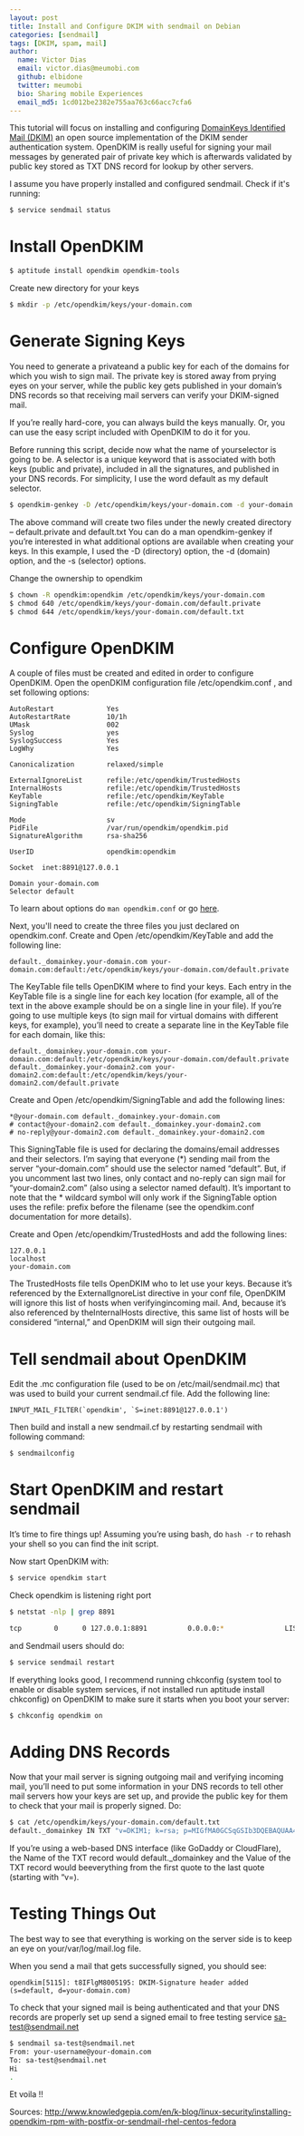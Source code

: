 ```yaml
---
layout: post
title: Install and Configure DKIM with sendmail on Debian
categories: [sendmail]
tags: [DKIM, spam, mail]
author:
  name: Victor Dias
  email: victor.dias@meumobi.com
  github: elbidone
  twitter: meumobi
  bio: Sharing mobile Experiences
  email_md5: 1cd012be2382e755aa763c66acc7cfa6
---
```

This tutorial will focus on installing and configuring [DomainKeys Identified Mail (DKIM)](http://opendkim.org) an open source implementation of the DKIM sender authentication system.
OpenDKIM is really useful for signing your mail messages by generated pair of private key which is afterwards validated by public key stored as TXT DNS record for lookup by other servers.

I assume you have properly installed and configured sendmail. Check if it's running:

```sh
$ service sendmail status
```
# Install OpenDKIM
```sh
$ aptitude install opendkim opendkim-tools
```

Create new directory for your keys

```sh
$ mkdir -p /etc/opendkim/keys/your-domain.com
```
# Generate Signing Keys
You need to generate a privateand a public key for each of the domains for which you wish to sign mail. The private key is stored away from prying eyes on your server, while the public key gets published in your domain’s DNS records so that receiving mail servers can verify your DKIM-signed mail.

If you’re really hard-core, you can always build the keys manually. Or, you can use the easy script included with OpenDKIM to do it for you.

Before running this script, decide now what the name of yourselector is going to be. A selector is a unique keyword that is associated with both keys (public and private), included in all the signatures, and published in your DNS records. For simplicity, I use the word default as my default selector.

```sh
$ opendkim-genkey -D /etc/opendkim/keys/your-domain.com -d your-domain.com -s default
```

The above command will create two files under the newly created directory – default.private and default.txt
You can do a man opendkim-genkey if you’re interested in what additional options are available when creating your keys. In this example, I used the -D (directory) option, the -d (domain) option, and the -s (selector) options.

Change the ownership to opendkim

```sh
$ chown -R opendkim:opendkim /etc/opendkim/keys/your-domain.com
$ chmod 640 /etc/opendkim/keys/your-domain.com/default.private
$ chmod 644 /etc/opendkim/keys/your-domain.com/default.txt
```

# Configure OpenDKIM
A couple of files must be created and edited in order to configure OpenDKIM.
Open the openDKIM configuration file /etc/opendkim.conf , and set following options:

```
AutoRestart             Yes
AutoRestartRate         10/1h
UMask                   002
Syslog                  yes
SyslogSuccess           Yes
LogWhy                  Yes

Canonicalization        relaxed/simple

ExternalIgnoreList      refile:/etc/opendkim/TrustedHosts
InternalHosts           refile:/etc/opendkim/TrustedHosts
KeyTable                refile:/etc/opendkim/KeyTable
SigningTable            refile:/etc/opendkim/SigningTable

Mode                    sv
PidFile                 /var/run/opendkim/opendkim.pid
SignatureAlgorithm      rsa-sha256

UserID                  opendkim:opendkim

Socket  inet:8891@127.0.0.1

Domain your-domain.com
Selector default
```

To learn about options do `man opendkim.conf` or go [here](http://www.opendkim.org/opendkim.conf.5.html).

Next, you'll need to create the three files you just declared on opendkim.conf.
Create and Open /etc/opendkim/KeyTable and add the following line:

```
default._domainkey.your-domain.com your-domain.com:default:/etc/opendkim/keys/your-domain.com/default.private
```

The KeyTable file tells OpenDKIM where to find your keys. Each entry in the KeyTable file is a single line for each key location (for example, all of the text in the above example should be on a single line in your file). If you’re going to use multiple keys (to sign mail for virtual domains with different keys, for example), you’ll need to create a separate line in the KeyTable file for each domain, like this:

```
default._domainkey.your-domain.com your-domain.com:default:/etc/opendkim/keys/your-domain.com/default.private
default._domainkey.your-domain2.com your-domain2.com:default:/etc/opendkim/keys/your-domain2.com/default.private
```

Create and Open /etc/opendkim/SigningTable and add the following lines:

```
*@your-domain.com default._domainkey.your-domain.com
# contact@your-domain2.com default._domainkey.your-domain2.com
# no-reply@your-domain2.com default._domainkey.your-domain2.com
```

This SigningTable file is used for declaring the domains/email addresses and their selectors. I’m saying that everyone (*) sending mail from the server “your-domain.com” should use the selector named “default”.
But, if you uncomment last two lines, only contact and no-reply can sign mail for “your-domain2.com” (also using a selector named default).
It’s important to note that the * wildcard symbol will only work if the SigningTable option uses the refile: prefix before the filename (see the opendkim.conf documentation for more details).

Create and Open /etc/opendkim/TrustedHosts and add the following lines:

```
127.0.0.1
localhost
your-domain.com
```

The TrustedHosts file tells OpenDKIM who to let use your keys. Because it’s referenced by the ExternalIgnoreList directive in your conf file, OpenDKIM will ignore this list of hosts when verifyingincoming mail. And, because it’s also referenced by theInternalHosts directive, this same list of hosts will be considered “internal,” and OpenDKIM will sign their outgoing mail.

# Tell sendmail about OpenDKIM
Edit the .mc configuration file (used to be on /etc/mail/sendmail.mc) that was used to build your current sendmail.cf file. Add the following line:

```
INPUT_MAIL_FILTER(`opendkim', `S=inet:8891@127.0.0.1')
```

Then build and install a new sendmail.cf by restarting sendmail with following command:

```sh
$ sendmailconfig
```
# Start OpenDKIM and restart sendmail

It’s time to fire things up! Assuming you’re using bash, do `hash -r` to rehash your shell so you can find the init script.

Now start OpenDKIM with:

```sh
$ service opendkim start
```

Check opendkim is listening right port

```sh
$ netstat -nlp | grep 8891

tcp        0      0 127.0.0.1:8891          0.0.0.0:*               LISTEN      5115/opendkim
```

and Sendmail users should do:

```sh
$ service sendmail restart
```

If everything looks good, I recommend running chkconfig (system tool to enable or disable system services, if not installed run aptitude install chkconfig) on OpenDKIM to make sure it starts when you boot your server:

```sh
$ chkconfig opendkim on
```

# Adding DNS Records
Now that your mail server is signing outgoing mail and verifying incoming mail, you’ll need to put some information in your DNS records to tell other mail servers how your keys are set up, and provide the public key for them to check that your mail is properly signed. Do:

```sh
$ cat /etc/opendkim/keys/your-domain.com/default.txt 
default._domainkey IN TXT "v=DKIM1; k=rsa; p=MIGfMA0GCSqGSIb3DQEBAQUAA4GNADCBiQKBgQDHp6PyqC13hdWHKeD4lrX8okexumtWnZp2T80GYrYfHNAsCbD5r7CCdwYK850GcCawALpQpM2977HlktA379Rt6kYZxsSCAA+D27PekdRe6NGD4WgQF2S1S7dJvgCB9Zus1x/rfsE22DVgigBim5qfc8X+4g4V7eBK7e2Xn+TDvQIDAQAB" ; ----- DKIM key default for your-domain.com
```

If you’re using a web-based DNS interface (like GoDaddy or CloudFlare), the Name of the TXT record would  default._domainkey and the Value of the TXT record would beeverything from the first quote to the last quote (starting with “v=). 

# Testing Things Out
The best way to see that everything is working on the server side is to keep an eye on your/var/log/mail.log file.

When you send a mail that gets successfully signed, you should see:

```
opendkim[5115]: t8IFlgM8005195: DKIM-Signature header added (s=default, d=your-domain.com)
```

To check that your signed mail is being authenticated and that your DNS records are properly set up send a signed email to free testing service sa-test@sendmail.net

```sh
$ sendmail sa-test@sendmail.net
From: your-username@your-domain.com
To: sa-test@sendmail.net
Hi
.
```

Et voila !!

Sources:
http://www.knowledgepia.com/en/k-blog/linux-security/installing-opendkim-rpm-with-postfix-or-sendmail-rhel-centos-fedora
